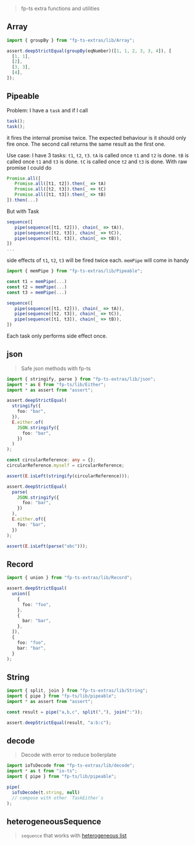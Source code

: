 > fp-ts extra functions and utilities

## Array

```ts
import { groupBy } from "fp-ts-extras/lib/Array";

assert.deepStrictEqual(groupBy(eqNumber)([1, 1, 2, 3, 3, 4]), [
  [1, 1],
  [2],
  [3, 3],
  [4],
]);
```

## Pipeable

Problem: I have a `task` and if I call

```ts
task();
task();
```

it fires the internal promise twice. The expected behaviour is it should only fire once. The second call returns the same result as the first one.

Use case: I have 3 tasks: `t1`, `t2`, `t3`. `tA` is called once `t1` and `t2` is done. `tB` is called once `t1` and `t3` is done. `tC` is called once `t2` and `t3` is done. With raw promise I could do

```ts
Promise.all([
   Promise.all([t1, t2]).then(_ => tA)
   Promise.all([t2, t3]).then(_ => tC)
   Promise.all([t1, t3]).then(_ => tB)
]).then(...)
```

But with Task

```ts
sequence([
   pipe(sequence([t1, t2])), chain(_ => tA)),
   pipe(sequence([t2, t3]), chain(_ => tC)),
   pipe(sequence([t1, t3]), chain(_ => tB)),
])
...
```

side effects of `t1`, `t2`, `t3` will be fired twice each. `memPipe` will come in handy

```ts
import { memPipe } from "fp-ts-extras/lib/Pipeable";

const t1 = memPipe(...)
const t2 = memPipe(...)
const t3 = memPipe(...)

sequence([
   pipe(sequence([t1, t2])), chain(_ => tA)),
   pipe(sequence([t2, t3]), chain(_ => tC)),
   pipe(sequence([t1, t3]), chain(_ => tB)),
])
```

Each task only performs side effect once.

## json

> Safe json methods with fp-ts

```ts
import { stringify, parse } from "fp-ts-extras/lib/json";
import * as E from "fp-ts/lib/Either";
import * as assert from "assert";

assert.deepStrictEqual(
  stringify({
    foo: "bar",
  }),
  E.either.of(
    JSON.stringify({
      foo: "bar",
    })
  )
);

const circularReference: any = {};
circularReference.myself = circularReference;

assert(E.isLeft(stringify(circularReference)));

assert.deepStrictEqual(
  parse(
    JSON.stringify({
      foo: "bar",
    })
  ),
  E.either.of({
    foo: "bar",
  })
);

assert(E.isLeft(parse("abc")));
```

## Record

```ts
import { union } from "fp-ts-extras/lib/Record";

assert.deepStrictEqual(
  union([
    {
      foo: "foo",
    },
    {
      bar: "bar",
    },
  ]),
  {
    foo: "foo",
    bar: "bar",
  }
);
```

## String

```ts
import { split, join } from "fp-ts-extras/lib/String";
import { pipe } from "fp-ts/lib/pipeable";
import * as assert from "assert";

const result = pipe("a,b,c", split(","), join(":"));

assert.deepStrictEqual(result, "a:b:c");
```

## decode

> Decode with error to reduce boilerplate

```ts
import ioTsDecode from "fp-ts-extras/lib/decode";
import * as t from "io-ts";
import { pipe } from "fp-ts/lib/pipeable";

pipe(
  ioTsDecode(t.string, null)
  // compose with other `TaskEither`s
);
```

## heterogeneousSequence

> `sequence` that works with [heterogeneous list](https://wiki.haskell.org/Heterogenous_collections)
